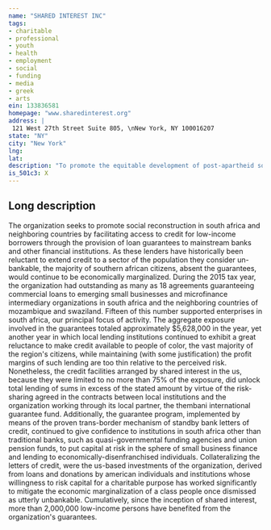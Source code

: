 ```yaml
---
name: "SHARED INTEREST INC"
tags:
- charitable
- professional
- youth
- health
- employment
- social
- funding
- media
- greek
- arts
ein: 133836581
homepage: "www.sharedinterest.org"
address: |
 121 West 27th Street Suite 805, \nNew York, NY 100016207
state: "NY"
city: "New York"
lng: 
lat: 
description: "To promote the equitable development of post-apartheid south africa and neighboring countries by guaranteeing bank loans to low-income borrowers so that they may support their families, build or expand their dwellings or start businesses which in turn generate employment for others in their communities. "
is_501c3: X
---
```


## Long description

The organization seeks to promote social reconstruction in south africa and neighboring countries by facilitating access to credit for low-income borrowers through the provision of loan guarantees to mainstream banks and other financial institutions. As these lenders have historically been reluctant to extend credit to a sector of the population they consider un-bankable, the majority of southern african citizens, absent the guarantees, would continue to be economically marginalized. During the 2015 tax year, the organization had outstanding as many as 18 agreements guaranteeing commercial loans to emerging small businesses and microfinance intermediary organizations in south africa and the neighboring countries of mozambique and swaziland. Fifteen of this number supported enterprises in south africa, our principal focus of activity. The aggregate exposure involved in the guarantees totaled approximately $5,628,000 in the year, yet another year in which local lending institutions continued to exhibit a great reluctance to make credit available to people of color, the vast majority of the region's citizens, while maintaining (with some justification) the profit margins of such lending are too thin relative to the perceived risk. Nonetheless, the credit facilities arranged by shared interest in the us, because they were limited to no more than 75% of the exposure, did unlock total lending of sums in excess of the stated amount by virtue of the risk-sharing agreed in the contracts between local institutions and the organization working through its local partner, the thembani international guarantee fund. Additionally, the guarantee program, implemented by means of the proven trans-border mechanism of standby bank letters of credit, continued to give confidence to institutions in south africa other than traditional banks, such as quasi-governmental funding agencies and union pension funds, to put capital at risk in the sphere of small business finance and lending to economically-disenfranchised individuals. Collateralizing the letters of credit, were the us-based investments of the organization, derived from loans and donations by american individuals and institutions whose willingness to risk capital for a charitable purpose has worked significantly to mitigate the economic marginalization of a class people once dismissed as utterly unbankable. Cumulatively, since the inception of shared interest, more than 2,000,000 low-income persons have benefited from the organization's guarantees. 
